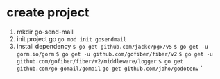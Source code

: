 # create project 
1. mkdir go-send-mail
2. init project go `go mod init gosendmail`
3. install dependency 
    `$ go get github.com/jackc/pgx/v5`
    `$ go get -u gorm.io/gorm`
    `$ go get -u github.com/gofiber/fiber/v2` 
    `$ go get -u github.com/gofiber/fiber/v2/middleware/logger`
    `$ go get github.com/go-gomail/gomail`
    `go get github.com/joho/godotenv`
`